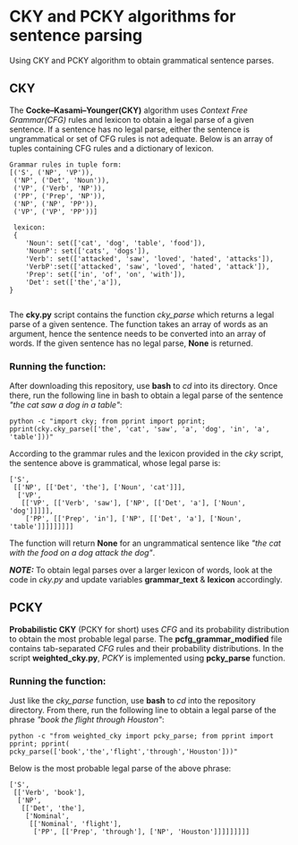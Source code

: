 # CKY and PCKY algorithms for sentence parsing
Using CKY and PCKY algorithm to obtain grammatical sentence parses.

## CKY

The **Cocke–Kasami–Younger(CKY)** algorithm uses *Context Free Grammar(CFG)* rules and lexicon to obtain a legal parse of a given sentence.
If a sentence has no legal parse, either the sentence is ungrammatical or set of CFG rules is not adequate. Below is an array
of tuples containing CFG rules and a dictionary of lexicon.
```
Grammar rules in tuple form:
[('S', ('NP', 'VP')),
 ('NP', ('Det', 'Noun')),
 ('VP', ('Verb', 'NP')),
 ('PP', ('Prep', 'NP')),
 ('NP', ('NP', 'PP')),
 ('VP', ('VP', 'PP'))]
 
 lexicon:
 {
    'Noun': set(['cat', 'dog', 'table', 'food']),
    'NounP': set(['cats', 'dogs']),
    'Verb': set(['attacked', 'saw', 'loved', 'hated', 'attacks']),
    'VerbP':set(['attacked', 'saw', 'loved', 'hated', 'attack']),
    'Prep': set(['in', 'of', 'on', 'with']),
    'Det': set(['the','a']),
}
 
 ``` 
The **cky.py** script contains the function *cky_parse* which returns a legal parse of a given sentence. The function takes an array of words as an argument, hence the sentence needs to be converted into an array of words. If the given sentence has no legal parse, **None** is returned.

### Running the function:

After downloading this repository, use **bash** to *cd* into its directory. Once there, run the following line in bash to obtain a legal parse of the sentence *"the cat saw a dog in a table"*:
```
python -c "import cky; from pprint import pprint; pprint(cky.cky_parse(['the', 'cat', 'saw', 'a', 'dog', 'in', 'a', 'table']))"

```
According to the grammar rules and the lexicon provided in the *cky* script, the sentence above is grammatical, whose legal parse is:

```
['S',
 [['NP', [['Det', 'the'], ['Noun', 'cat']]],
  ['VP',
   [['VP', [['Verb', 'saw'], ['NP', [['Det', 'a'], ['Noun', 'dog']]]]],
    ['PP', [['Prep', 'in'], ['NP', [['Det', 'a'], ['Noun', 'table']]]]]]]]]

```
The function will return **None** for an ungrammatical sentence like *"the cat with the food on a dog attack the dog"*.

***NOTE:*** To obtain legal parses over a larger lexicon of words, look at the code in *cky.py* and update variables **grammar_text** & **lexicon** accordingly.

## PCKY

**Probabilistic CKY** (PCKY for short) uses *CFG* and its probability distribution to obtain the most probable legal parse. The **pcfg_grammar_modified** file contains tab-separated *CFG* rules and their probability distributions. In the script **weighted_cky.py**, *PCKY* is implemented using **pcky_parse** function.

### Running the function:

Just like the *cky_parse* function, use **bash** to *cd* into the repository directory. From there, run the following line to obtain a legal parse of the phrase *"book the flight through Houston"*:

```
python -c "from weighted_cky import pcky_parse; from pprint import pprint; pprint( pcky_parse(['book','the','flight','through','Houston']))"

```
Below is the most probable legal parse of the above phrase:

```
['S',
 [['Verb', 'book'],
  ['NP',
   [['Det', 'the'],
    ['Nominal',
     [['Nominal', 'flight'],
      ['PP', [['Prep', 'through'], ['NP', 'Houston']]]]]]]]]
      
```
